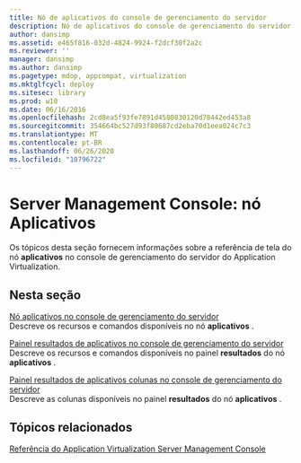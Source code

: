 ```yaml
---
title: Nó de aplicativos do console de gerenciamento do servidor
description: Nó de aplicativos do console de gerenciamento do servidor
author: dansimp
ms.assetid: e465f816-032d-4824-9924-f2dcf30f2a2c
ms.reviewer: ''
manager: dansimp
ms.author: dansimp
ms.pagetype: mdop, appcompat, virtualization
ms.mktglfcycl: deploy
ms.sitesec: library
ms.prod: w10
ms.date: 06/16/2016
ms.openlocfilehash: 2cd8ea5f93fe7891d4580830120d78442ed453a8
ms.sourcegitcommit: 354664bc527d93f80687cd2eba70d1eea024c7c3
ms.translationtype: MT
ms.contentlocale: pt-BR
ms.lasthandoff: 06/26/2020
ms.locfileid: "10796722"
---
```

# Server Management Console: nó Aplicativos


Os tópicos desta seção fornecem informações sobre a referência de tela do nó **aplicativos** no console de gerenciamento do servidor do Application Virtualization.

## Nesta seção


<a href="" id="applications-node-in-server-management-console"></a>[Nó aplicativos no console de gerenciamento do servidor](applications-node-in-server-management-console.md)  
Descreve os recursos e comandos disponíveis no nó **aplicativos** .

<a href="" id="applications-results-pane-in-server-management-console"></a>[Painel resultados de aplicativos no console de gerenciamento do servidor](applications-results-pane-in-server-management-console.md)  
Descreve os recursos e comandos disponíveis no painel **resultados** do nó **aplicativos** .

<a href="" id="applications-results-pane-columns-in-server-management-console"></a>[Painel resultados de aplicativos colunas no console de gerenciamento do servidor](applications-results-pane-columns-in-server-management-console.md)  
Descreve as colunas disponíveis no painel **resultados** do nó **aplicativos** .

## Tópicos relacionados


[Referência do Application Virtualization Server Management Console](application-virtualization-server-management-console-reference.md)

 

 





